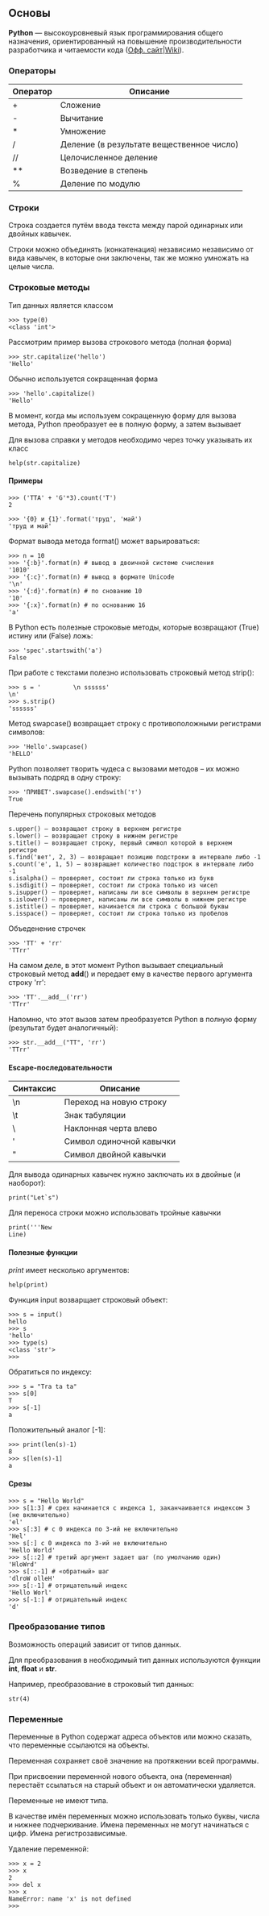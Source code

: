 ## Основы

__Python__  — высокоуровневый язык программирования общего назначения, ориентированный на повышение производительности разработчика и читаемости кода ([Офф. сайт](https://www.python.org/)|[Wiki](https://ru.wikipedia.org/wiki/Python)).

### Операторы

| Оператор | Описание |
| ------ | ----------- |
| +   | Сложение |
| - | Вычитание |
| * | Умножение |
| /    | Деление (в результате вещественное число) |
| //    | Целочисленное деление |
| **    | Возведение в степень |
| %    | Деление по модулю |

### Строки

Строка создается путём ввода текста между парой одинарных или двойных кавычек.

Строки можно объединять (конкатенация) независимо независимо от вида кавычек, в которые они заключены, так же можно умножать на целые числа.

### Строковые методы

Тип данных является классом
```
>>> type(0)
<class 'int'>
```

Рассмотрим пример вызова строкового метода (полная форма)
```
>>> str.capitalize('hello')
'Hello'
```
Обычно используется сокращенная форма
```
>>> 'hello'.capitalize()
'Hello'
```
В момент, когда мы используем сокращенную форму для вызова метода, Python
преобразует ее в полную форму, а затем вызывает

Для вызова справки у методов необходимо через точку указывать их класс
```
help(str.capitalize)
```
#### Примеры

```
>>> ('TTA' + 'G'*3).count('T')
2
```
```
>>> '{0} и {1}'.format('труд', 'май')
'труд и май'
```
Формат вывода метода format() может варьироваться:
```
>>> n = 10
>>> '{:b}'.format(n) # вывод в двоичной системе счисления
'1010'
>>> '{:c}'.format(n) # вывод в формате Unicode
'\n'
>>> '{:d}'.format(n) # по снованию 10
'10'
>>> '{:x}'.format(n) # по основанию 16
'a'
```
В Python есть полезные строковые методы, которые возвращают (True) истину или (False) ложь:
```
>>> 'spec'.startswith('a')
False
```
При работе с текстами полезно использовать строковый метод strip():
```
>>> s = '         \n ssssss'
\n'
>>> s.strip()
'ssssss'
```
Метод swapcase() возвращает строку с противоположными регистрами символов:
```
>>> 'Hello'.swapcase()
'hELLO'
```
Python позволяет творить чудеса с вызовами методов – их можно вызывать подряд в одну строку:
```
>>> 'ПРИВЕТ'.swapcase().endswith('т')
True
```
Перечень популярных строковых методов
```
s.upper() – возвращает строку в верхнем регистре
s.lower() – возвращает строку в нижнем регистре
s.title() – возвращает строку, первый символ которой в верхнем регистре
s.find('вет', 2, 3) – возвращает позицию подстроки в интервале либо -1
s.count('e', 1, 5) – возвращает количество подстрок в интервале либо -1
s.isalpha() – проверяет, состоит ли строка только из букв
s.isdigit() – проверяет, состоит ли строка только из чисел
s.isupper() – проверяет, написаны ли все символы в верхнем регистре
s.islower() – проверяет, написаны ли все символы в нижнем регистре
s.istitle() – проверяет, начинается ли строка с большой буквы
s.isspace() – проверяет, состоит ли строка только из пробелов
```
Объеденение строчек
```
>>> 'TT' + 'rr'
'TTrr'
```
На самом деле, в этот момент Python вызывает специальный строковый метод ____add____() и передает ему в качестве первого аргумента строку 'rr':
```
>>> 'TT'.__add__('rr')
'TTrr'
```
Напомню, что этот вызов затем преобразуется Python в полную форму (результат будет аналогичный):
```
>>> str.__add__("TT", 'rr')
'TTrr'
```

####  Escape-последовательности

| Синтаксис | Описание |
| ------ | ----------- |
| \n | Переход на новую строку |
| \t | Знак табуляции |
| \\ | Наклонная черта влево |
| \' | Символ одиночной кавычки |
| \"  | Символ двойной кавычки |

Для вывода одинарных кавычек нужно заключать их в двойные (и наоборот):
```
print("Let`s")
```
Для переноса строки можно использовать тройные кавычки
```
print('''New
Line)
```
#### Полезные функции

_print_ имеет несколько аргументов:
```
help(print)
```
Функция input возварщает строковый объект:
```
>>> s = input()  
hello
>>> s   
'hello'
>>> type(s)   
<class 'str'>
>>>
```
Обратиться по индексу:
```
>>> s = "Tra ta ta"
>>> s[0]
T
>>> s[-1]
a
```
Положительный аналог [-1]:
```
>>> print(len(s)-1)
8
>>> s[len(s)-1]
a
```
#### Срезы

```
>>> s = "Hello World"
>>> s[1:3] # срех начинается с индекса 1, заканчаивается индексом 3 (не включительно)
'el'
>>> s[:3] # с 0 индекса по 3-ий не включительно
'Hel'
>>> s[:] с 0 индекса по 3-ий не включительно
'Hello World'
>>> s[::2] # третий аргумент задает шаг (по умолчанию один)
'HloWrd'
>>> s[::-1] # «обратный» шаг
'dlroW olleH'
>>> s[:-1] # отрицательный индекс
'Hello Worl'
>>> s[-1:] # отрицательный индекс
'd'

```

### Преобразование типов

Возможность операций зависит от типов данных.

Для преобразования в необходимый тип данных используются функции __int__, __float__ и __str__.

Например, преобразование в строковый тип данных:
```
str(4)
```

### Переменные

Переменные в Python содержат адреса объектов или можно сказать, что переменные ссылаются на объекты.

Переменная сохраняет своё значение на протяжении всей программы.

При присвоении переменной нового объекта, она (переменная) перестаёт ссылаться на старый объект и он автоматически удаляется.

Переменные не имеют типа.

В качестве имён переменных можно использовать только буквы, числа и нижнее подчеркивание. Имена переменных не могут начинаться с цифр. Имена регистрозависимые.

Удаление переменной:
```
>>> x = 2
>>> x
2
>>> del x
>>> x
NameError: name 'x' is not defined
>>>
```
